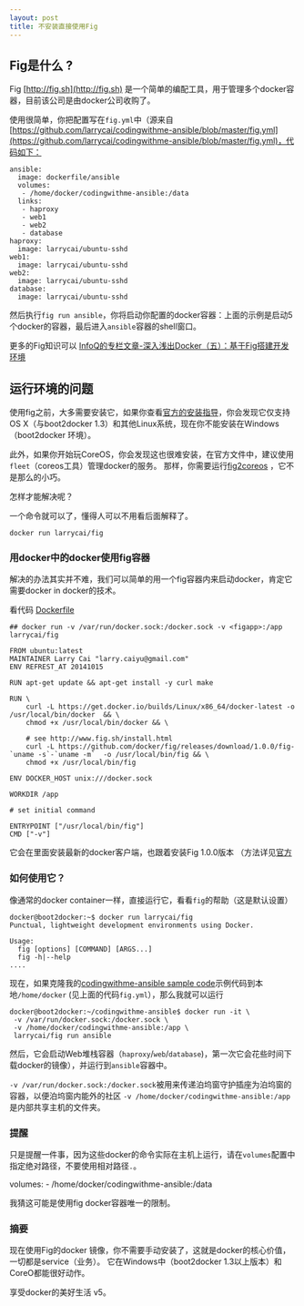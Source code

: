 ```yaml
---
layout: post
title: 不安装直接使用Fig
---
```


## Fig是什么 ?

Fig [http://fig.sh](http://fig.sh) 是一个简单的编配工具，用于管理多个docker容器，目前该公司是由docker公司收购了。

使用很简单，你把配置写在`fig.yml`中（源来自 [https://github.com/larrycai/codingwithme-ansible/blob/master/fig.yml](https://github.com/larrycai/codingwithme-ansible/blob/master/fig.yml)，代码如下：

	ansible:
	  image: dockerfile/ansible
	  volumes: 
	   - /home/docker/codingwithme-ansible:/data
	  links: 
	   - haproxy
	   - web1
	   - web2
	   - database
	haproxy:
	  image: larrycai/ubuntu-sshd
	web1:
	  image: larrycai/ubuntu-sshd
	web2:
	  image: larrycai/ubuntu-sshd
	database:
	  image: larrycai/ubuntu-sshd

然后执行`fig run ansible`，你将启动你配置的docker容器：上面的示例是启动5个docker的容器，最后进入`ansible`容器的shell窗口。

更多的Fig知识可以 [InfoQ的专栏文章-深入浅出Docker（五）：基于Fig搭建开发环境](http://www.infoq.com/cn/articles/docker-build-development-environment-based-on-fig)

## 运行环境的问题

使用fig之前，大多需要安装它，如果你查看[官方的安装指导](http://www.fig.sh/install.html)，你会发现它仅支持OS X（与boot2docker 1.3）和其他Linux系统，现在你不能安装在Windows（boot2docker 环境）。

此外，如果你开始玩CoreOS，你会发现这也很难安装，在官方文件中，建议使用`fleet`（coreos工具）管理docker的服务。 那样，你需要运行[fig2coreos](https://github.com/centurylinklabs/fig2coreos) ，它不是那么的小巧。

怎样才能解决呢？


一个命令就可以了，懂得人可以不用看后面解释了。
    
   	docker run larrycai/fig

### 用docker中的docker使用fig容器

解决的办法其实并不难，我们可以简单的用一个fig容器内来启动docker，肯定它需要docker in docker的技术。

看代码 [Dockerfile](https://github.com/larrycai/docker-images/blob/master/fig/Dockerfile)

	## docker run -v /var/run/docker.sock:/docker.sock -v <figapp>:/app larrycai/fig
	
	FROM ubuntu:latest
	MAINTAINER Larry Cai "larry.caiyu@gmail.com"
	ENV REFREST_AT 20141015
	
	RUN apt-get update && apt-get install -y curl make
	
	RUN \
	    curl -L https://get.docker.io/builds/Linux/x86_64/docker-latest -o /usr/local/bin/docker  && \
	    chmod +x /usr/local/bin/docker && \
	    
	    # see http://www.fig.sh/install.html 
	    curl -L https://github.com/docker/fig/releases/download/1.0.0/fig-`uname -s`-`uname -m`  -o /usr/local/bin/fig && \
	    chmod +x /usr/local/bin/fig 
	    
	ENV DOCKER_HOST unix:///docker.sock
	
	WORKDIR /app
	
	# set initial command
	
	ENTRYPOINT ["/usr/local/bin/fig"]
	CMD ["-v"]

它会在里面安装最新的docker客户端，也跟着安装Fig 1.0.0版本 （方法详见[官方](http://www.fig.sh/install.html)

### 如何使用它？

像通常的docker container一样，直接运行它，看看`fig`的帮助（这是默认设置）

	docker@boot2docker:~$ docker run larrycai/fig
	Punctual, lightweight development environments using Docker.
	
	Usage:
	  fig [options] [COMMAND] [ARGS...]
	  fig -h|--help
    ....

现在，如果克隆我的[codingwithme-ansible sample code](https://github.com/larrycai/codingwithme-ansible)示例代码到本地`/home/docker` (见上面的代码`fig.yml`），那么我就可以运行

	docker@boot2docker:~/codingwithme-ansible$ docker run -it \
	 -v /var/run/docker.sock:/docker.sock \
	 -v /home/docker/codingwithme-ansible:/app \
	 larrycai/fig run ansible

然后，它会启动Web堆栈容器（`haproxy`/`web`/`database`)，第一次它会花些时间下载docker的镜像），并运行到`ansible`容器中。

`-v /var/run/docker.sock:/docker.sock`被用来传递泊坞窗守护插座为泊坞窗的容器，以便泊坞窗内能外的社区 
`-v /home/docker/codingwithme-ansible:/app`是内部共享主机的文件夹。

### 提醒

只是提醒一件事，因为这些docker的命令实际在主机上运行，请在`volumes`配置中指定绝对路径，不要使用相对路径`.`。

  volumes: - /home/docker/codingwithme-ansible:/data
 
我猜这可能是使用fig docker容器唯一的限制。


### 摘要

现在使用Fig的docker 镜像，你不需要手动安装了，这就是docker的核心价值，一切都是service（业务）。 它在Windows中（boot2docker 1.3以上版本）和CoreO都能很好动作。

享受docker的美好生活 v5。
